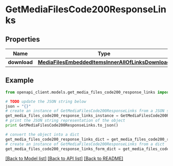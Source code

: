 # GetMediaFilesCode200ResponseLinks


## Properties
Name | Type | Description | Notes
------------ | ------------- | ------------- | -------------
**download** | [**MediaFilesEmbeddedItemsInnerAllOfLinksDownload**](MediaFilesEmbeddedItemsInnerAllOfLinksDownload.md) |  | [optional] 

## Example

```python
from openapi_client.models.get_media_files_code200_response_links import GetMediaFilesCode200ResponseLinks

# TODO update the JSON string below
json = "{}"
# create an instance of GetMediaFilesCode200ResponseLinks from a JSON string
get_media_files_code200_response_links_instance = GetMediaFilesCode200ResponseLinks.from_json(json)
# print the JSON string representation of the object
print GetMediaFilesCode200ResponseLinks.to_json()

# convert the object into a dict
get_media_files_code200_response_links_dict = get_media_files_code200_response_links_instance.to_dict()
# create an instance of GetMediaFilesCode200ResponseLinks from a dict
get_media_files_code200_response_links_form_dict = get_media_files_code200_response_links.from_dict(get_media_files_code200_response_links_dict)
```
[[Back to Model list]](../README.md#documentation-for-models) [[Back to API list]](../README.md#documentation-for-api-endpoints) [[Back to README]](../README.md)



